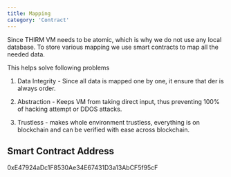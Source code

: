 ```yaml
---
title: Mapping
category: 'Contract'
---
```


Since THIRM VM needs to be atomic, which is why we do not use any local database. To store various mapping we use smart contracts to map all the needed data.


This helps solve following problems

1. Data Integrity - Since all data is mapped one by one, it ensure that der is always order.

2. Abstraction - Keeps VM from taking direct input, thus preventing 100% of hacking attempt or DDOS attacks.

3. Trustless - makes whole environment trustless, everything is on blockchain and can be verified with ease across blockchain.



## Smart Contract Address

0xE47924aDc1F8530Ae34E67431D3a13AbCF5f95cF
